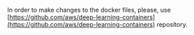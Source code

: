In order to make changes to the docker files, please, use [https://github.com/aws/deep-learning-containers](https://github.com/aws/deep-learning-containers) repository.
